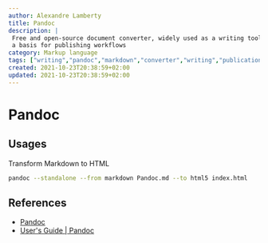 ```yaml
---
author: Alexandre Lamberty
title: Pandoc 
description: |
 Free and open-source document converter, widely used as a writing tool and as
 a basis for publishing workflows
category: Markup language
tags: ["writing","pandoc","markdown","converter","writing","publication"]
created: 2021-10-23T20:38:59+02:00
updated: 2021-10-23T20:38:59+02:00
---
```

# Pandoc

## Usages

Transform Markdown to HTML

```bash
pandoc --standalone --from markdown Pandoc.md --to html5 index.html
```

## References 

- [Pandoc](https://pandoc.org/)
- [User's Guide | Pandoc](https://pandoc.org/MANUAL.html)
